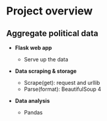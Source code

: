 # Project overview

## Aggregate political data



* **Flask web app**
    * Serve up the data 



* **Data scraping & storage**
    * Scrape(get): request and urllib
    * Parse(format): BeautifulSoup 4

* **Data analysis**
    * Pandas

